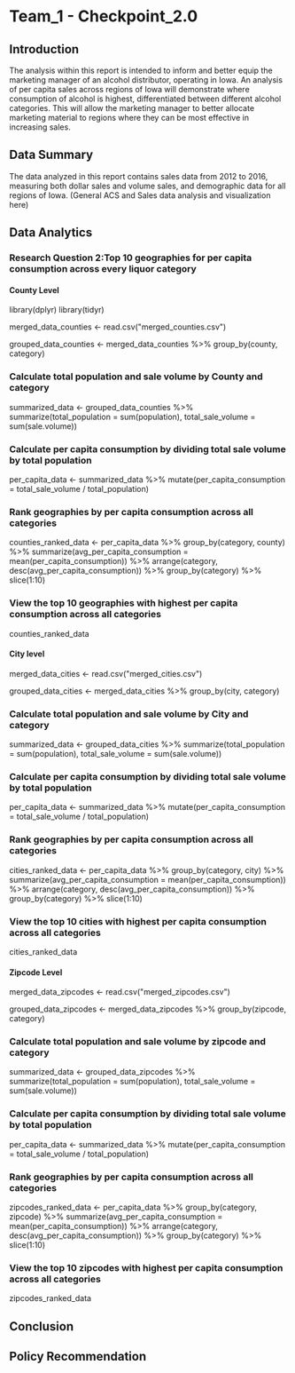 # Team_1 - Checkpoint_2.0

## Introduction 
The analysis within this report is intended to inform and better equip the marketing manager of an alcohol distributor, operating in Iowa. An analysis of per capita sales across regions of Iowa will demonstrate where consumption of alcohol is highest, differentiated between different alcohol categories. This will allow the marketing manager to better allocate marketing material to regions where they can be most effective in increasing sales. 

## Data Summary
The data analyzed in this report contains sales data from 2012 to 2016, measuring both dollar sales and volume sales, and demographic data for all regions of Iowa. (General ACS and Sales data analysis and visualization here)

## Data Analytics



### Research Question 2:Top 10 geographies for per capita consumption across every liquor category

#### County Level
library(dplyr)
library(tidyr)

merged_data_counties <- read.csv("merged_counties.csv")


grouped_data_counties <- merged_data_counties %>% 
  group_by(county, category) 

### Calculate total population and sale volume by County and category
summarized_data <- grouped_data_counties %>% 
  summarize(total_population = sum(population),
            total_sale_volume = sum(sale.volume))

### Calculate per capita consumption by dividing total sale volume by total population
per_capita_data <- summarized_data %>% 
  mutate(per_capita_consumption = total_sale_volume / total_population)

### Rank geographies by per capita consumption across all categories
counties_ranked_data <- per_capita_data %>% 
  group_by(category, county) %>% 
  summarize(avg_per_capita_consumption = mean(per_capita_consumption)) %>% 
  arrange(category, desc(avg_per_capita_consumption)) %>% 
  group_by(category) %>% 
  slice(1:10)

### View the top 10 geographies with highest per capita consumption across all categories
counties_ranked_data

#### City level

merged_data_cities <- read.csv("merged_cities.csv")

grouped_data_cities <- merged_data_cities %>% 
  group_by(city, category) 

### Calculate total population and sale volume by City and category
summarized_data <- grouped_data_cities %>% 
  summarize(total_population = sum(population),
            total_sale_volume = sum(sale.volume))
### Calculate per capita consumption by dividing total sale volume by total population
per_capita_data <- summarized_data %>% 
  mutate(per_capita_consumption = total_sale_volume / total_population)
### Rank geographies by per capita consumption across all categories
cities_ranked_data <- per_capita_data %>% 
  group_by(category, city) %>% 
  summarize(avg_per_capita_consumption = mean(per_capita_consumption)) %>% 
  arrange(category, desc(avg_per_capita_consumption)) %>% 
  group_by(category) %>% 
  slice(1:10)

### View the top 10 cities with highest per capita consumption across all categories
cities_ranked_data


#### Zipcode Level

merged_data_zipcodes <- read.csv("merged_zipcodes.csv")

grouped_data_zipcodes <- merged_data_zipcodes %>% 
  group_by(zipcode, category) 

### Calculate total population and sale volume by zipcode and category
summarized_data <- grouped_data_zipcodes %>% 
  summarize(total_population = sum(population),
            total_sale_volume = sum(sale.volume))
### Calculate per capita consumption by dividing total sale volume by total population
per_capita_data <- summarized_data %>% 
  mutate(per_capita_consumption = total_sale_volume / total_population)
### Rank geographies by per capita consumption across all categories
zipcodes_ranked_data <- per_capita_data %>% 
  group_by(category, zipcode) %>% 
  summarize(avg_per_capita_consumption = mean(per_capita_consumption)) %>% 
  arrange(category, desc(avg_per_capita_consumption)) %>% 
  group_by(category) %>% 
  slice(1:10)

### View the top 10 zipcodes with highest per capita consumption across all categories
zipcodes_ranked_data


## Conclusion


## Policy Recommendation
